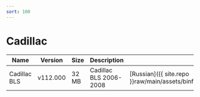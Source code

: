 ```yaml
---
sort: 100
---
```


# Cadillac

| Name         | Version  | Size  | Description            | Languages                                                                                  |
| ------------ | -------- | ----- | ---------------------- | ------------------------------------------------------------------------------------------ |
| Cadillac BLS | v112.000 | 32 MB | Cadillac BLS 2006-2008 | [Russian]({{ site.repo }}raw/main/assets/binfiles/tech2_card_cadillac_bls_v112.000_ru.zip) |
